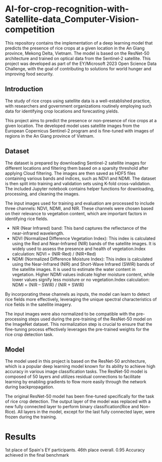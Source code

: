 # AI-for-crop-recognition-with-Satellite-data_Computer-Vision-competition
This repository contains the implementation of a deep learning model that predicts the presence of rice crops at a given location in the An Giang province, Mekong Delta, Vietnam. The model is based on the ResNet-50 architecture and trained on optical data from the Sentinel-2 satellite. This project was developed as part of the EY/Microsoft 2023 Open Science Data Challenge, with the goal of contributing to solutions for world hunger and improving food security.

## Introduction
The study of rice crops using satellite data is a well-established practice, with researchers and government organizations routinely employing such data for identifying crop locations and forecasting yields.

This project aims to predict the presence or non-presence of rice crops at a given location. The developed model uses satellite images from the European Copernicus Sentinel-2 program and is fine-tuned with images of regions in the An Giang province of Vietnam.

## Dataset
The dataset is prepared by downloading Sentinel-2 satellite images for different locations and filtering them based on a sparsity threshold after applying Cloud filtering. The images are then saved as HDF5 files containing various bands and indices, such as NDVI and NDMI. The dataset is then split into training and validation sets using K-fold cross-validation. The included Jupyter notebook contains helper functions for downloading, processing, and cleaning the images.

The input images used for training and evaluation are processed to include three channels: NDVI, NDMI, and NIR. These channels were chosen based on their relevance to vegetation content, which are important factors in identifying rice fields.
* NIR (Near Infrared) band: This band captures the reflectance of the near-infrared wavelength.
* NDVI (Normalized Difference Vegetation Index): This index is calculated using the Red and Near-Infrared (NIR) bands of the satellite images. It is widely used to assess the presence and health of vegetation.Index calculation: NDVI = (NIR-Red) / (NIR+Red)
* NDMI (Normalized Difference Moisture Index): This index is calculated using the Near-Infrared (NIR) and Short-Wave Infrared (SWIR) bands of the satellite images. It is used to estimate the water content in vegetation. Higher NDMI values indicate higher moisture content, while lower values signify less moisture or no vegetation.Index calculation: NDMI = (NIR – SWIR) / (NIR + SWIR)

By incorporating these channels as inputs, the model can learn to detect rice fields more effectively, leveraging the unique spectral characteristics of rice fields in the satellite imagery.

The input images were also normalized to be compatible with the pre-processing steps used during the pre-training of the ResNet-50 model on the ImageNet dataset. This normalization step is crucial to ensure that the fine-tuning process effectively leverages the pre-trained weights for the rice crop detection task.

## Model
The model used in this project is based on the ResNet-50 architecture, which is a popular deep learning model known for its ability to achieve high accuracy in various image classification tasks. The ResNet-50 model is composed of 50 layers and utilizes residual connections to facilitate learning by enabling gradients to flow more easily through the network during backpropagation.

The original ResNet-50 model has been fine-tuned specifically for the task of rice crop detection. The output layer of the model was replaced with a new fully connected layer to perform binary classification(Rice and Non-Rice). All layers in the model, except for the last fully connected layer, were frozen during the training.

# Results
1st place of Spain's EY participants. 46th place overall.
0.95 Accuracy achieved in the final benchmark
